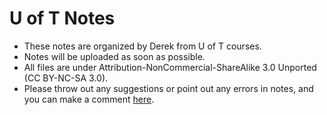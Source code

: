 # U of T Notes
- These notes are organized by Derek from U of T courses.
- Notes will be uploaded as soon as possible.
- All files are under Attribution-NonCommercial-ShareAlike 3.0 Unported (CC BY-NC-SA 3.0).
- Please throw out any suggestions or point out any errors in notes, and you can make a comment [here](https://derek-blog.com/about/).
